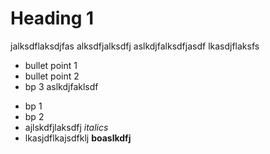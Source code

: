 # Heading 1
jalksdflaksdjfas
alksdfjalksdfj
aslkdjfalksdfjasdf
lkasdjflaksfs
+ bullet point 1
+ bullet point 2
+ bp 3
aslkdjfaklsdf
- bp 1
- bp 2
- ajlskdfjlaksdfj *italics*
- lkasjdflkajsdfklj **boaslkdfj**

